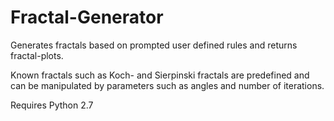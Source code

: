 # Fractal-Generator
Generates fractals based on prompted user defined rules and returns fractal-plots.

Known fractals such as Koch- and Sierpinski fractals are predefined and can be manipulated by parameters such as angles and number of iterations.



Requires Python 2.7
